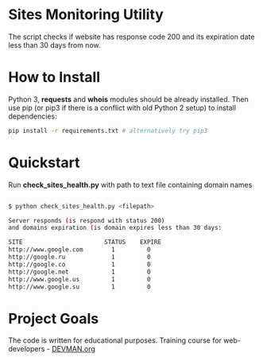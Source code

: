# Sites Monitoring Utility

The script checks if website has response code 200 and its expiration date less than 30 days from now.

# How to Install

Python 3, **requests** and **whois** modules should be already installed. Then use pip (or pip3 if there is a conflict with old Python 2 setup) to install dependencies:

```bash
pip install -r requirements.txt # alternatively try pip3
```

# Quickstart

Run **check_sites_health.py** with path to text file containing domain names

```bash

$ python check_sites_health.py <filepath>

Server responds (is respond with status 200)
and domains expiration (is domain expires less than 30 days:

SITE                       STATUS    EXPIRE
http://www.google.com        1         0
http://google.ru             1         0
http://google.co             1         0
http://google.net            1         0
http://www.google.us         1         0
http://www.google.su         1         0

```


# Project Goals

The code is written for educational purposes. Training course for web-developers - [DEVMAN.org](https://devman.org)
